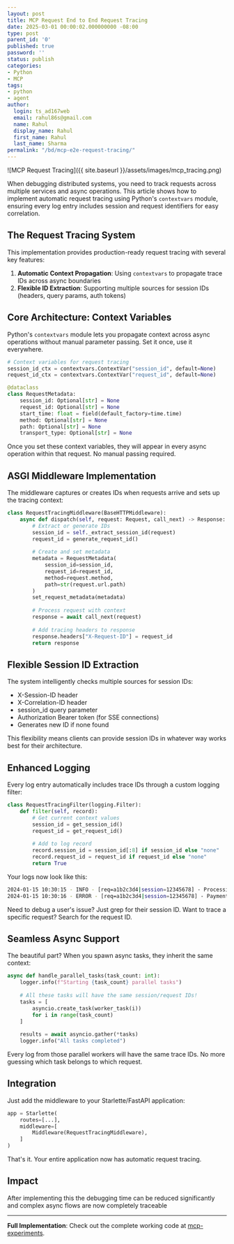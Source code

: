 ```yaml
---
layout: post
title: MCP Request End to End Request Tracing
date: 2025-03-01 00:00:02.000000000 -08:00
type: post
parent_id: '0'
published: true
password: ''
status: publish
categories:
- Python
- MCP
tags:
- python
- agent
author:
  login: ts_ad167web
  email: rahul86s@gmail.com
  name: Rahul
  display_name: Rahul
  first_name: Rahul
  last_name: Sharma
permalink: "/bd/mcp-e2e-request-tracing/"
---
```

![MCP Request Tracing]({{ site.baseurl }}/assets/images/mcp_tracing.png)

When debugging distributed systems, you need to track requests across multiple services and async operations. This article shows how to implement automatic request tracing using Python's `contextvars` module, ensuring every log entry includes session and request identifiers for easy correlation.

## The Request Tracing System

This implementation provides production-ready request tracing with several key features:

1. **Automatic Context Propagation**: Using `contextvars` to propagate trace IDs across async boundaries
2. **Flexible ID Extraction**: Supporting multiple sources for session IDs (headers, query params, auth tokens)

## Core Architecture: Context Variables

Python's `contextvars` module lets you propagate context across async operations without manual parameter passing. Set it once, use it everywhere.

```python
# Context variables for request tracing
session_id_ctx = contextvars.ContextVar("session_id", default=None)
request_id_ctx = contextvars.ContextVar("request_id", default=None)

@dataclass
class RequestMetadata:
    session_id: Optional[str] = None
    request_id: Optional[str] = None
    start_time: float = field(default_factory=time.time)
    method: Optional[str] = None
    path: Optional[str] = None
    transport_type: Optional[str] = None
```

Once you set these context variables, they will appear in every async operation within that request. No manual passing required.

## ASGI Middleware Implementation

The middleware captures or creates IDs when requests arrive and sets up the tracing context:

```python
class RequestTracingMiddleware(BaseHTTPMiddleware):
    async def dispatch(self, request: Request, call_next) -> Response:
        # Extract or generate IDs
        session_id = self._extract_session_id(request)
        request_id = generate_request_id()
        
        # Create and set metadata
        metadata = RequestMetadata(
            session_id=session_id,
            request_id=request_id,
            method=request.method,
            path=str(request.url.path)
        )
        set_request_metadata(metadata)
        
        # Process request with context
        response = await call_next(request)
        
        # Add tracing headers to response
        response.headers["X-Request-ID"] = request_id
        return response
```

## Flexible Session ID Extraction

The system intelligently checks multiple sources for session IDs:

- X-Session-ID header
- X-Correlation-ID header  
- session_id query parameter
- Authorization Bearer token (for SSE connections)
- Generates new ID if none found

This flexibility means clients can provide session IDs in whatever way works best for their architecture.

## Enhanced Logging

Every log entry automatically includes trace IDs through a custom logging filter:

```python
class RequestTracingFilter(logging.Filter):
    def filter(self, record):
        # Get current context values
        session_id = get_session_id()
        request_id = get_request_id()
        
        # Add to log record
        record.session_id = session_id[:8] if session_id else "none"
        record.request_id = request_id if request_id else "none"
        return True
```

Your logs now look like this:

```bash
2024-01-15 10:30:15 - INFO - [req=a1b2c3d4|session=12345678] - Processing payment for user Alice
2024-01-15 10:30:16 - ERROR - [req=a1b2c3d4|session=12345678] - Payment gateway timeout
```

Need to debug a user's issue? Just grep for their session ID. Want to trace a specific request? Search for the request ID.

## Seamless Async Support

The beautiful part? When you spawn async tasks, they inherit the same context:

```python
async def handle_parallel_tasks(task_count: int):
    logger.info(f"Starting {task_count} parallel tasks")
    
    # All these tasks will have the same session/request IDs!
    tasks = [
        asyncio.create_task(worker_task(i)) 
        for i in range(task_count)
    ]
    
    results = await asyncio.gather(*tasks)
    logger.info("All tasks completed")
```

Every log from those parallel workers will have the same trace IDs. No more guessing which task belongs to which request.

## Integration

Just add the middleware to your Starlette/FastAPI application:

```python
app = Starlette(
    routes=[...],
    middleware=[
        Middleware(RequestTracingMiddleware),
    ]
)
```

That's it. Your entire application now has automatic request tracing.

## Impact

After implementing this the debugging time can be reduced significantly and complex async flows are now completely traceable

---

**Full Implementation**: Check out the complete working code at [mcp-experiments](https://github.com/rahulcodewiz/mcp-experiments.git).
